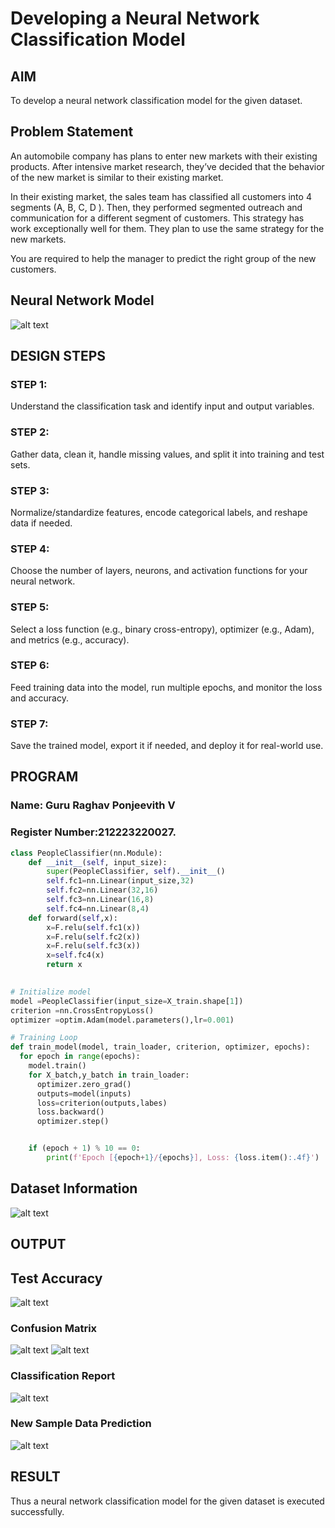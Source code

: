# Developing a Neural Network Classification Model

## AIM

To develop a neural network classification model for the given dataset.

## Problem Statement

An automobile company has plans to enter new markets with their existing products. After intensive market research, they’ve decided that the behavior of the new market is similar to their existing market.

In their existing market, the sales team has classified all customers into 4 segments (A, B, C, D ). Then, they performed segmented outreach and communication for a different segment of customers. This strategy has work exceptionally well for them. They plan to use the same strategy for the new markets.

You are required to help the manager to predict the right group of the new customers.

## Neural Network Model

![alt text](image.png)

## DESIGN STEPS

### STEP 1:
Understand the classification task and identify input and output variables.

### STEP 2:
Gather data, clean it, handle missing values, and split it into training and test sets.
### STEP 3:
Normalize/standardize features, encode categorical labels, and reshape data if needed.
### STEP 4:
Choose the number of layers, neurons, and activation functions for your neural network.

### STEP 5:
Select a loss function (e.g., binary cross-entropy), optimizer (e.g., Adam), and metrics (e.g., accuracy).


### STEP 6:
Feed training data into the model, run multiple epochs, and monitor the loss and accuracy.

### STEP 7:
Save the trained model, export it if needed, and deploy it for real-world use.


## PROGRAM

### Name: Guru Raghav Ponjeevith V
### Register Number:212223220027.

```python
class PeopleClassifier(nn.Module):
    def __init__(self, input_size):
        super(PeopleClassifier, self).__init__()
        self.fc1=nn.Linear(input_size,32)
        self.fc2=nn.Linear(32,16)
        self.fc3=nn.Linear(16,8)
        self.fc4=nn.Linear(8,4)
    def forward(self,x):
        x=F.relu(self.fc1(x))
        x=F.relu(self.fc2(x))
        x=F.relu(self.fc3(x))
        x=self.fc4(x)
        return x
        

```
```python
# Initialize model
model =PeopleClassifier(input_size=X_train.shape[1])
criterion =nn.CrossEntropyLoss()
optimizer =optim.Adam(model.parameters(),lr=0.001)


```
```python
# Training Loop
def train_model(model, train_loader, criterion, optimizer, epochs):
  for epoch in range(epochs):
    model.train()
    for X_batch,y_batch in train_loader:
      optimizer.zero_grad()
      outputs=model(inputs)
      loss=criterion(outputs,labes)
      loss.backward()
      optimizer.step()


    if (epoch + 1) % 10 == 0:
        print(f'Epoch [{epoch+1}/{epochs}], Loss: {loss.item():.4f}')
```



## Dataset Information

![alt text]({2516E122-7EDE-4EAE-9A34-804D4D80D31A}.png)

## OUTPUT
## Test Accuracy
![alt text]({4AF699FD-2640-4E24-B520-4B3233B363AA}.png)

### Confusion Matrix

![alt text]({1C964C49-ABD3-4B0A-A606-347C271EA00F}.png)
![alt text]({0780C656-6CB5-4B91-B44E-4D07F03365BC}.png)

### Classification Report
![alt text]({4B3B9A44-A363-44DC-A744-E959F1BA15DF}.png)


### New Sample Data Prediction
![alt text](<Screenshot 2025-03-10 124138.png>)
## RESULT
Thus a neural network classification model for the given dataset is executed successfully.
